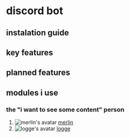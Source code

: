 # discord bot

## instalation guide
## key features
## planned features
## modules i use


### the "i want to see some content" person

1. ![merlin's avatar](https://cdn.discordapp.com/avatars/386861188891279362/a_a968b1c25d047c322889c3a0bc240218.gif?size=16) [merlin](https://github.com/merlinfuchs) 
1. ![logge's avatar](https://cdn.discordapp.com/avatars/320909318767509505/a_5edf0c819588cb111e51fedd9b5d125b.gif?size=16) [logge](https://github.com/LoggeL "the stalker")

